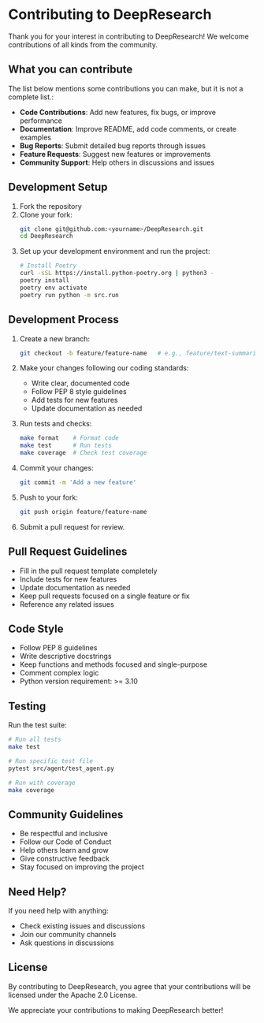# Contributing to DeepResearch

Thank you for your interest in contributing to DeepResearch! We welcome contributions of all kinds from the community.

## What you can contribute

The list below mentions some contributions you can make, but it is not a complete list.:

- **Code Contributions**: Add new features, fix bugs, or improve performance
- **Documentation**: Improve README, add code comments, or create examples
- **Bug Reports**: Submit detailed bug reports through issues
- **Feature Requests**: Suggest new features or improvements
- **Community Support**: Help others in discussions and issues

## Development Setup

1. Fork the repository
2. Clone your fork:
   ```bash
   git clone git@github.com:<yourname>/DeepResearch.git
   cd DeepResearch
   ```
3. Set up your development environment and run the project:
   ```bash
   # Install Poetry
   curl -sSL https://install.python-poetry.org | python3 -
   poetry install
   poetry env activate
   poetry run python -m src.run
   ```

## Development Process

1. Create a new branch:
   ```bash
   git checkout -b feature/feature-name   # e.g., feature/text-summarization
   ```

2. Make your changes following our coding standards:
   - Write clear, documented code
   - Follow PEP 8 style guidelines
   - Add tests for new features
   - Update documentation as needed

3. Run tests and checks:
   ```bash
   make format    # Format code
   make test      # Run tests
   make coverage  # Check test coverage
   ```

4. Commit your changes:
   ```bash
   git commit -m 'Add a new feature'
   ```

5. Push to your fork:
   ```bash
   git push origin feature/feature-name
   ```

6. Submit a pull request for review.

## Pull Request Guidelines
- Fill in the pull request template completely
- Include tests for new features
- Update documentation as needed
- Keep pull requests focused on a single feature or fix
- Reference any related issues

## Code Style
- Follow PEP 8 guidelines
- Write descriptive docstrings
- Keep functions and methods focused and single-purpose
- Comment complex logic
- Python version requirement: >= 3.10

## Testing
Run the test suite:
```bash
# Run all tests
make test

# Run specific test file
pytest src/agent/test_agent.py

# Run with coverage
make coverage
```

## Community Guidelines
- Be respectful and inclusive
- Follow our Code of Conduct
- Help others learn and grow
- Give constructive feedback
- Stay focused on improving the project

## Need Help?
If you need help with anything:
- Check existing issues and discussions
- Join our community channels
- Ask questions in discussions

## License
By contributing to DeepResearch, you agree that your contributions will be licensed under the Apache 2.0 License.

We appreciate your contributions to making DeepResearch better!